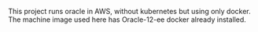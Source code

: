 This project runs oracle in AWS, without kubernetes but using only docker.
The machine image used here has Oracle-12-ee docker already installed.
